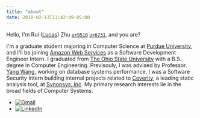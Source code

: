 ```yaml
---
title: "about"
date: 2018-02-13T13:42:49-05:00
---
```


Hello, I'm Rui ([Lucas](/post/lucas)) Zhu [`u+9510`](https://util.unicode.org/UnicodeJsps/character.jsp?a=9510) [`u+6731`](https://util.unicode.org/UnicodeJsps/character.jsp?a=6731), and you are?

I'm a graduate student majoring in Computer Science at [Purdue University](https://www.cs.purdue.edu/), and I'll be joining [Amazon Web Services](https://aws.amazon.com/) as a Software Development Engineer Intern. I graduated from [The Ohio State University](https://www.osu.edu/) with a B.S. degree in Computer Engineering. Previsouly, I was advised by Professor. [Yang Wang](http://web.cse.ohio-state.edu/~wang.7564/), working on database systems performance. I was a Software Security Intern building internal projects related to [Coverity](https://en.wikipedia.org/wiki/Coverity), a leading static analysis tool, at [Synopsys, Inc](https://www.synopsys.com/). My primary research interests lie in the broad fields of Computer Systems.
- [![Gmail](https://img.shields.io/badge/Gmail-D14836?style=for-the-badge&logo=gmail&logoColor=white)](mailto:ruizhu2021fall@gmail.com)
- [![LinkedIn](https://img.shields.io/badge/linkedin-%230077B5.svg?style=for-the-badge&logo=linkedin&logoColor=white)](https://www.linkedin.com/in/lucaszhume)